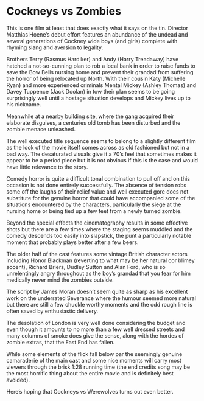 # Cockneys vs Zombies

This is one film at least that does exactly what it says on the tin. Director Matthias Hoene’s debut effort features an abundance of the undead and several generations of Cockney wide boys (and girls) complete with rhyming slang and aversion to legality.

Brothers Terry (Rasmus Hardiker) and Andy (Harry Treadaway) have hatched a not-so-cunning plan to rob a local bank in order to raise funds to save the Bow Bells nursing home and prevent their grandad from suffering the horror of being relocated up North. With their cousin Katy (Michelle Ryan) and more experienced criminals Mental Mickey (Ashley Thomas) and Davey Tuppence (Jack Doolan) in tow their plan seems to be going surprisingly well until a hostage situation develops and Mickey lives up to his nickname.

Meanwhile at a nearby building site, where the gang acquired their elaborate disguises, a centuries old tomb has been disturbed and the zombie menace unleashed.

The well executed title sequence seems to belong to a slightly different film as the look of the movie itself comes across as old fashioned but not in a bad way. The desaturated visuals give it a 70’s feel that sometimes makes it appear to be a period piece but it is not obvious if this is the case and would have little relevance to the story.

Comedy horror is quite a difficult tonal combination to pull off and on this occasion is not done entirely successfully. The absence of tension robs some off the laughs of their relief value and well executed gore does not substitute for the genuine horror that could have accompanied some of the situations encountered by the characters, particularly the siege at the nursing home or being tied up a few feet from a newly turned zombie.

Beyond the special effects the cinematography results in some effective shots but there are a few times where the staging seems muddled and the comedy descends too easily into slapstick, the punt a particularly notable moment that probably plays better after a few beers.

The older half of the cast features some vintage British character actors including Honor Blackman (reverting to what may be her natural cor blimey accent), Richard Briers, Dudley Sutton and Alan Ford, who is so unrelentingly angry throughout as the boy’s grandad that you fear for him medically never mind the zombies outside.

The script by James Moran doesn’t seem quite as sharp as his excellent work on the underrated Severance where the humour seemed more natural but there are still a few chuckle worthy moments and the odd rough line is often saved by enthusiastic delivery.

The desolation of London is very well done considering the budget and even though it amounts to no more than a few well dressed streets and many columns of smoke does give the sense, along with the hordes of zombie extras, that the East End has fallen.

While some elements of the flick fall below par the seemingly genuine camaraderie of the main cast and some nice moments will carry most viewers through the brisk 1:28 running time (the end credits song may be the most horrific thing about the entire movie and is definitely best avoided).

Here’s hoping that Cockneys vs Werewolves turns out even better.
